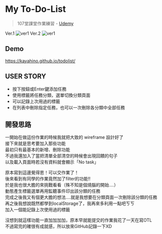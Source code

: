 # My To-Do-List
> 107堂課堂作業練習 - [Udemy](https://www.udemy.com/javascript-learning/learn/lecture/6789158)

Ver.1
![ver1](https://raw.githubusercontent.com/kayahino/todolist/master/demo.png)
Ver.2
![ver1](https://raw.githubusercontent.com/kayahino/todolist/master/demo2.png)

## Demo
https://kayahino.github.io/todolist/

## USER STORY

- 按下按鈕或Enter鍵添加任務
- 使用標籤將任務分類，選單切換分類頁面
- 可以記錄上次用過的標籤
- 在列表中刪除指定任務，也可以一次刪除各分類中全部任務

## 開發思路

一開始在做這份作業的時候我就把大致的 wireframe 設計好了   
接下來就是思考要加入那些功能    
最初只有最基本的新增、刪除功能  
不過我還加入了當把清單全部清空的時候會出現回饋的句子  
以及載入頁面時若沒有資料就會顯示「No task」 
    
原本寫到這邊覺得恩！可以交作業了！   
後來看到有同學的作業竟然加了filter的功能!!   
於是我也很大膽的來挑戰看看（殊不知是個燒腦的開始....）   
動態產生標籤選單再用監聽事件印出該分類的任務    
完成之後我又有個更大膽的想法....就是我想要在分類頁面一次刪除該分類的任務      
再之後我想說既然都學到localStorage了，我再來多利用一點吧ㄎㄎ    
加入一個能記錄上次使用過的標籤   

沒想到就這樣功能一直加加加加，原本早就能提交的作業我花了一天在寫OTL   
不過寫完的確很有成就感，所以放來GitHub記錄一下XD    


